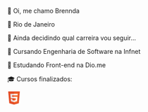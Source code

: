 <p>👋 Oi, me chamo Brennda </p>
<p>📍 Rio de Janeiro</p>
<p>👀 Ainda decidindo qual carreira vou seguir...</p>
<p>📖 Cursando Engenharia de Software na Infnet</p>
<p>📖 Estudando Front-end na Dio.me</p>
<p>🎓 Cursos finalizados:</p>
<img src="HTML5_Badge.png" width="30px">
<!---
brenndalandim/brenndalandim is a ✨ special ✨ repository because its `README.md` (this file) appears on your GitHub profile.
You can click the Preview link to take a look at your changes.
--->
